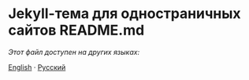 # Jekyll-тема для одностраничных сайтов README.md

_Этот файл доступен на других языках:_

[English](../../README.md)
&middot; [Русский](README.md)


